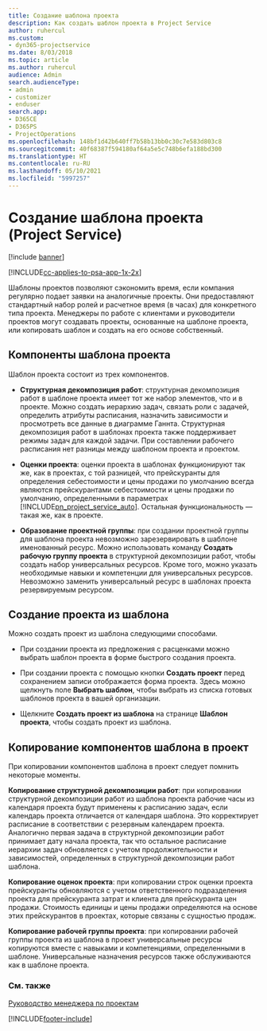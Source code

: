 ```yaml
---
title: Создание шаблона проекта
description: Как создать шаблон проекта в Project Service
author: ruhercul
ms.custom:
- dyn365-projectservice
ms.date: 8/03/2018
ms.topic: article
ms.author: ruhercul
audience: Admin
search.audienceType:
- admin
- customizer
- enduser
search.app:
- D365CE
- D365PS
- ProjectOperations
ms.openlocfilehash: 148bf1d42b640ff7b58b13bb0c30c7e583d803c8
ms.sourcegitcommit: 40f68387f594180af64a5e5c748b6efa188bd300
ms.translationtype: HT
ms.contentlocale: ru-RU
ms.lasthandoff: 05/10/2021
ms.locfileid: "5997257"
---
```

# <a name="create-a-project-template-project-service"></a>Создание шаблона проекта (Project Service)

[!include [banner](../includes/psa-now-project-operations.md)]

[!INCLUDE[cc-applies-to-psa-app-1x-2x](../includes/cc-applies-to-psa-app-1x-2x.md)]

Шаблоны проектов позволяют сэкономить время, если компания регулярно подает заявки на аналогичные проекты. Они предоставляют стандартный набор ролей и расчетное время (в часах) для конкретного типа проекта. Менеджеры по работе с клиентами и руководители проектов могут создавать проекты, основанные на шаблоне проекта, или копировать шаблон и создать на его основе собственный.  
  
## <a name="components-of-project-template"></a>Компоненты шаблона проекта
 Шаблон проекта состоит из трех компонентов.  
  
- **Структурная декомпозиция работ**: структурная декомпозиция работ в шаблоне проекта имеет тот же набор элементов, что и в проекте. Можно создать иерархию задач, связать роли с задачей, определить атрибуты расписания, назначить зависимости и просмотреть все данные в диаграмме Ганнта. Структурная декомпозиция работ в шаблонах проекта также поддерживает режимы задач для каждой задачи. При составлении рабочего расписания нет разницы между шаблоном проекта и проектом.  
  
- **Оценки проекта**: оценки проекта в шаблонах функционируют так же, как в проектах, с той разницей, что прейскуранты для определения себестоимости и цены продажи по умолчанию всегда являются прейскурантами себестоимости и цены продажи по умолчанию, определенными в параметрах [!INCLUDE[pn_project_service_auto](../includes/pn-project-service-auto.md)]. Остальная функциональность — такая же, как в проекте.  
  
- **Образование проектной группы**: при создании проектной группы для шаблона проекта невозможно зарезервировать в шаблоне именованный ресурс. Можно использовать команду **Создать рабочую группу проекта** в структурной декомпозиции работ, чтобы создать набор универсальных ресурсов. Кроме того, можно указать необходимые навыки и компетенции для универсальных ресурсов. Невозможно заменить универсальный ресурс в шаблонах проекта резервируемым ресурсом.  
  
## <a name="create-a-project-from-a-template"></a>Создание проекта из шаблона  
 Можно создать проект из шаблона следующими способами.  
  
-   При создании проекта из предложения с расценками можно выбрать шаблон проекта в форме быстрого создания проекта.  
  
-   При создании проекта с помощью кнопки **Создать проект** перед сохранением записи отображается форма проекта. Здесь можно щелкнуть поле **Выбрать шаблон**, чтобы выбрать из списка готовых шаблонов проекта в вашей организации.  
  
-   Щелкните **Создать проект из шаблона** на странице **Шаблон проекта**, чтобы создать проект из шаблона.  
  
## <a name="copying-components-of-a-template-to-a-project"></a>Копирование компонентов шаблона в проект  
 При копировании компонентов шаблона в проект следует помнить некоторые моменты.  
  
 **Копирование структурной декомпозиции работ**: при копировании структурной декомпозиции работ из шаблона проекта рабочие часы из календаря проекта будут применены к расписанию задач, если календарь проекта отличается от календаря шаблона. Это корректирует расписание в соответствии с резервным календарем проекта. Аналогично первая задача в структурной декомпозиции работ принимает дату начала проекта, так что остальное расписание иерархии задач обновляется с учетом продолжительности и зависимостей, определенных в структурной декомпозиции работ шаблона.  
  
 **Копирование оценок проекта**: при копировании строк оценки проекта прейскуранты обновляются с учетом ответственного подразделения проекта для прейскуранта затрат и клиента для прейскуранта цен продажи. Стоимость единицы и цены продажи определяются на основе этих прейскурантов в проектах, которые связаны с сущностью продаж.  
  
 **Копирование рабочей группы проекта**: при копировании рабочей группы проекта из шаблона в проект универсальные ресурсы копируются вместе с навыками и компетенциями, определенными в шаблоне. Универсальные назначения ресурсов также обслуживаются как в шаблоне проекта.  
  
### <a name="see-also"></a>См. также  
 [Руководство менеджера по проектам](../psa/project-manager-guide.md)


[!INCLUDE[footer-include](../includes/footer-banner.md)]